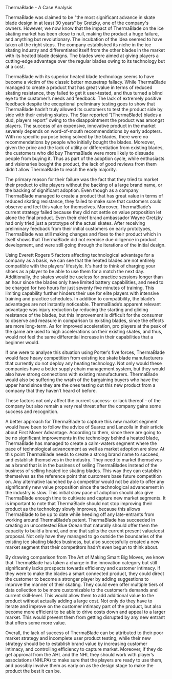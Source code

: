 ThermaBlade - A Case Analysis

ThermaBlade  was claimed to be "the most significant advance in skate blade design in at least 30 years" by Gretzky, one of the company's owners. However, we now know that the impact of ThermaBlade on the ice skating market has been close to null, making the product a huge failure, and anything but revolutionary. The incubation of the idea seemed to have taken all the right steps. The company established its niche in the ice skating industry and differentiated itself from the other blades in the market with its heated blade designs. The blades were aimed at giving players a cutting-edge advantage over the regular blades owing to its technology but at a cost.

ThermaBlade with its superior heated blade technology seems to have become a victim of the classic better mousetrap fallacy. While ThermaBlade managed to create a product that has great value in terms of reduced skating resistance, they failed to get it user-tested, and thus turned a blind eye to the customer’s needs and feedback. The lack of extremely positive feedback despite the exceptional preliminary testing goes to show that ThermaBlade hadn’t truly allowed its customers to test the product side by side with their existing skates. The Star reported “[ThermaBlade] blades a dud, players report” owing to the disappointment the product was amongst players. The success of an expensive, innovative product in the market severely depends on word-of-mouth recommendations by early adopters. With no specific purpose being solved by the blades, there were no recommendations by people who initially bought the blades. Moreover, given the price and the lack of utility or differentiation from existing blades, the customers who did buy ThermaBlade were more likely to dissuade people from buying it.
Thus as part of the adoption cycle, while enthusiasts and visionaries bought the product, the lack of good reviews from them didn’t allow ThermaBlade to reach the early majority.

The primary reason for their failure was the fact that they tried to market their product to elite players without the backing of a large brand name, or the backing of significant adoption. Even though as a company ThermaBlade managed to create a product that has great value in terms of reduced skating resistance, they failed to make sure that customers could observe and feel this value for themselves. Moreover, ThermaBlade’s current strategy failed because they did not settle on value proposition let alone the final product. Even their chief brand ambassador Wayne Gretzky had only tried just a prototype of the actual skates. After receiving preliminary feedback from their initial customers on early prototypes, ThermaBlade was still making changes and fixes to their product which in itself shows that ThermaBlade did not exercise due diligence in product development, and were still going through the iterations of the initial design.

Using Everett Rogers 5 factors affecting technological advantage for a company as a basis, we can see that the heated blades are not entirely compatible with the players’ lifestyle. It's hard to think of charging your shoes as a player to be able to use them for a match the next day. Additionally, the skates would be useless for practice sessions longer than an hour since the blades only have limited battery capabilities, and need to be charged for two hours for just seventy five minutes of training. This limiting capability further hinders their use for elite players with intensive training and practice schedules.
In addition to compatibility, the blade’s advantages are not instantly noticeable. ThermaBlade’s apparent relevant advantage was injury reduction by reducing the starting and gliding resistance of the blades, but this improvement is difficult for the consumer to observe and measure in comparison to existing blades, since the effects are more long-term. As for improved acceleration, pro players at the peak of the game are used to high accelerations on their existing skates, and thus, would not feel the same differential increase in their capabilities that a beginner would.

If one were to analyse this situation using Porter’s five forces, ThermaBlade would face heavy competition from existing ice skate blade manufacturers that currently do not deploy any heating technology. Not only would these companies have a better supply chain management system, but they would also have strong connections with existing manufacturers. ThermaBlade would also be suffering the wrath of the bargaining buyers who have the upper hand since they are the ones testing out this new product from a company that they haven’t heard of before.

These factors not only affect the current success- or lack thereof - of the company but also  remain a very real threat after the company gains some success and recognition.

A better approach for ThermaBlade to capture this new market segment would have been to follow the advice of Suarez and Lanzolla in their article about First Mover Advantage. According to them, since there are going to be no significant improvements in the technology behind a heated blade, ThermaBlade has managed to create a calm-waters segment where the pace of technological advancement as well as market adoption are slow. At this point ThermaBlade needs to create a strong brand name to succeed, and establish themselves in the industry. They need to market themselves as a brand that is in the business of selling ThermaBlades instead of the business of selling heated ice skating blades. This way they can establish themselves as the reference point that customers base future competition on. Any alternative launched by a competitor would not be able to offer any significantly new value proposition since the technological advancement in the industry is slow. This initial slow pace of adoption should also give ThermaBlade enough time to cultivate and capture new market segments. It is important to note that ThermaBlade should not stop improving their product as the technology slowly improves, because this allows ThermaBlade to be up to date while heeding off any late-entrants from working around ThermaBlade’s patent.
ThermaBlade has succeeded in creating an uncontested Blue Ocean that naturally should offer them the capacity to build a brand, and one that splits the current present value/cost proposal. Not only have they managed to go outside the boundaries of the existing ice skating blades business, but also successfully created a new market segment that their competitors hadn’t even begun to think about.

By drawing comparison from The Art of Making Smart Big Moves, we know that ThermaBlade has taken a charge in the innovation category but still significantly lacks prospects towards efficiency and customer intimacy. If they were to make the blades a smart connected product, they could direct the customer to become a stronger player by adding suggestions to improve the manner of their skating. They could even offer multiple tiers of data collection to be more customizable to the customer’s demands and current skill-level. This would allow them to add additional value to the product without actually adding a large cost. Not only do they have to iterate and improve on the customer intimacy part of the product, but also become more efficient to be able to drive costs down and appeal to a larger market. This would prevent them from getting disrupted by any new entrant that offers some more value.

Overall, the lack of success of ThermaBlade can be attributed to their poor market strategy and incomplete user product testing, while their new strategy should be to establish brand value by increasing customer intimacy, and controlling efficiency to capture market. Moreover, if they do get approval from the AHL and the NHL they should work with player’s associations (NHLPA) to make sure that the players are ready to use them, and possibly involve them as early on as the design stage to make the product the best it can be.
